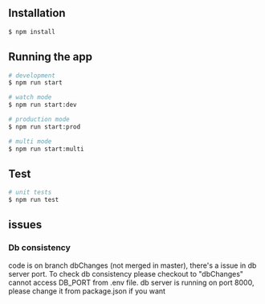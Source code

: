 ## Installation

```bash
$ npm install
```

## Running the app

```bash
# development
$ npm run start

# watch mode
$ npm run start:dev

# production mode
$ npm run start:prod

# multi mode
$ npm run start:multi
```

## Test

```bash
# unit tests
$ npm run test

```

## issues

### Db consistency

code is on branch dbChanges (not merged in master), there's a issue in db server port.
To check db consistency please checkout to "dbChanges"
cannot access DB_PORT from .env file.
db server is running on port 8000, please change it from package.json if you want
